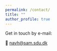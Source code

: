 ```yaml
---
permalink: /contact/
title: ""
author_profile: true
---
```


Get in touch by e-mail: 

📧 [navh@sam.sdu.dk](navh@sam.sdu.dk)

